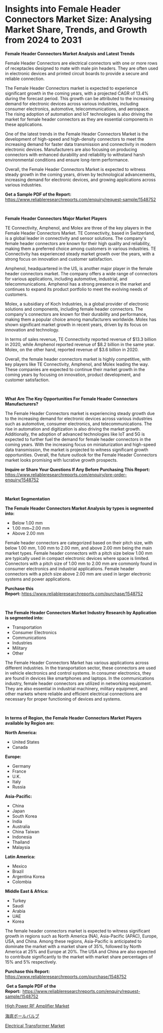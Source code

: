 <p><h1>Insights into Female Header Connectors Market Size: Analysing Market Share, Trends, and Growth from 2024 to 2031</h1></p><p><strong>Female Header Connectors Market Analysis and Latest Trends</strong></p>
<p><p>Female Header Connectors are electrical connectors with one or more rows of receptacles designed to mate with male pin headers. They are often used in electronic devices and printed circuit boards to provide a secure and reliable connection.</p><p>The Female Header Connectors market is expected to experience significant growth in the coming years, with a projected CAGR of 13.4% during the forecast period. This growth can be attributed to the increasing demand for electronic devices across various industries, including consumer electronics, automotive, telecommunications, and aerospace. The rising adoption of automation and IoT technologies is also driving the market for female header connectors as they are essential components in these applications.</p><p>One of the latest trends in the Female Header Connectors Market is the development of high-speed and high-density connectors to meet the increasing demand for faster data transmission and connectivity in modern electronic devices. Manufacturers are also focusing on producing connectors with enhanced durability and reliability to withstand harsh environmental conditions and ensure long-term performance.</p><p>Overall, the Female Header Connectors Market is expected to witness steady growth in the coming years, driven by technological advancements, increasing demand for electronic devices, and growing applications across various industries.</p></p>
<p><strong>Get a Sample PDF of the Report:&nbsp;</strong> <a href="https://www.reliableresearchreports.com/enquiry/request-sample/1548752">https://www.reliableresearchreports.com/enquiry/request-sample/1548752</a></p>
<p>&nbsp;</p>
<p><strong>Female Header Connectors Major Market Players</strong></p>
<p><p>TE Connectivity, Amphenol, and Molex are three of the key players in the Female Header Connectors Market. TE Connectivity, based in Switzerland, is a global leader in connectivity and sensor solutions. The company's female header connectors are known for their high quality and reliability, making them a preferred choice among customers in various industries. TE Connectivity has experienced steady market growth over the years, with a strong focus on innovation and customer satisfaction.</p><p>Amphenol, headquartered in the US, is another major player in the female header connectors market. The company offers a wide range of connectors for various applications, including automotive, industrial, and telecommunications. Amphenol has a strong presence in the market and continues to expand its product portfolio to meet the evolving needs of customers.</p><p>Molex, a subsidiary of Koch Industries, is a global provider of electronic solutions and components, including female header connectors. The company's connectors are known for their durability and performance, making them a popular choice among manufacturers worldwide. Molex has shown significant market growth in recent years, driven by its focus on innovation and technology.</p><p>In terms of sales revenue, TE Connectivity reported revenue of $13.3 billion in 2020, while Amphenol reported revenue of $8.2 billion in the same year. Molex, on the other hand, reported revenue of $3.6 billion in 2020.</p><p>Overall, the female header connectors market is highly competitive, with key players like TE Connectivity, Amphenol, and Molex leading the way. These companies are expected to continue their market growth in the coming years by focusing on innovation, product development, and customer satisfaction.</p></p>
<p>&nbsp;</p>
<p><strong>What Are The Key Opportunities For Female Header Connectors Manufacturers?</strong></p>
<p><p>The Female Header Connectors market is experiencing steady growth due to the increasing demand for electronic devices across various industries such as automotive, consumer electronics, and telecommunications. The rise in automation and digitization is also driving the market growth. Additionally, the adoption of advanced technologies like IoT and 5G is expected to further fuel the demand for female header connectors in the coming years. With the increasing focus on miniaturization and high-speed data transmission, the market is projected to witness significant growth opportunities. Overall, the future outlook for the Female Header Connectors market looks promising with lucrative growth prospects.</p></p>
<p><strong>Inquire or Share Your Questions If Any Before Purchasing This Report:</strong> <a href="https://www.reliableresearchreports.com/enquiry/pre-order-enquiry/1548752">https://www.reliableresearchreports.com/enquiry/pre-order-enquiry/1548752</a></p>
<p>&nbsp;</p>
<p><strong>Market Segmentation</strong></p>
<p><strong>The Female Header Connectors Market Analysis by types is segmented into:</strong></p>
<p><ul><li>Below 1.00 mm</li><li>1.00 mm~2.00 mm</li><li>Above 2.00 mm</li></ul></p>
<p><p>Female header connectors are categorized based on their pitch size, with below 1.00 mm, 1.00 mm to 2.00 mm, and above 2.00 mm being the main market types. Female header connectors with a pitch size below 1.00 mm are typically used in compact electronic devices where space is limited. Connectors with a pitch size of 1.00 mm to 2.00 mm are commonly found in consumer electronics and industrial applications. Female header connectors with a pitch size above 2.00 mm are used in larger electronic systems and power applications.</p></p>
<p><strong>Purchase this Report:&nbsp;</strong><a href="https://www.reliableresearchreports.com/purchase/1548752">https://www.reliableresearchreports.com/purchase/1548752</a></p>
<p>&nbsp;</p>
<p><strong>The Female Header Connectors Market Industry Research by Application is segmented into:</strong></p>
<p><ul><li>Transportation</li><li>Consumer Electronics</li><li>Communications</li><li>Industries</li><li>Military</li><li>Other</li></ul></p>
<p><p>The Female Header Connectors Market has various applications across different industries. In the transportation sector, these connectors are used in vehicle electronics and control systems. In consumer electronics, they are found in devices like smartphones and laptops. In the communications industry, female header connectors are utilized in networking equipment. They are also essential in industrial machinery, military equipment, and other markets where reliable and efficient electrical connections are necessary for proper functioning of devices and systems.</p></p>
<p>&nbsp;</p>
<p><strong>In terms of Region, the Female Header Connectors Market Players available by Region are:</strong></p>
<p>
    <p> <strong> North America: </strong>
        <ul>
            <li>United States</li>
            <li>Canada</li>
        </ul>
        </p> 
    <p> <strong> Europe: </strong>
        <ul>
            <li>Germany</li>
            <li>France</li>
            <li>U.K.</li>
            <li>Italy</li>
            <li>Russia</li>
        </ul>
        </p> 
    <p> <strong> Asia-Pacific: </strong>
        <ul>
            <li>China</li>
            <li>Japan</li>
            <li>South Korea</li>
            <li>India</li>
            <li>Australia</li>
            <li>China Taiwan</li>
            <li>Indonesia</li>
            <li>Thailand</li>
            <li>Malaysia</li>
        </ul>
        </p> 
    <p> <strong> Latin America: </strong>
        <ul>
            <li>Mexico</li>
            <li>Brazil</li>
            <li>Argentina Korea</li>
            <li>Colombia</li>
        </ul>
        </p> 
    <p> <strong> Middle East & Africa: </strong>
        <ul>
            <li>Turkey</li>
            <li>Saudi</li>
            <li>Arabia</li>
            <li>UAE</li>
            <li>Korea</li>
        </ul>
    </p>
    </p>
<p><p>The female header connectors market is expected to witness significant growth in regions such as North America (NA), Asia-Pacific (APAC), Europe, USA, and China. Among these regions, Asia-Pacific is anticipated to dominate the market with a market share of 35%, followed by North America at 25% and Europe at 20%. The USA and China are also expected to contribute significantly to the market with market share percentages of 15% and 5% respectively.</p></p>
<p><strong>Purchase this Report: </strong><a href="https://www.reliableresearchreports.com/purchase/1548752">https://www.reliableresearchreports.com/purchase/1548752</a></p>
<p>&nbsp;<strong>Get a Sample PDF of the Report:&nbsp;&nbsp;</strong><a href="https://www.reliableresearchreports.com/enquiry/request-sample/1548752">https://www.reliableresearchreports.com/enquiry/request-sample/1548752</a></p>
<p><strong></strong></p>
<p><p><a href="https://github.com/jaidynmorantestelletmjzya/Market-Research-Report-List-2/blob/main/high-power-rf-amplifier-market.md">High Power RF Amplifier Market</a></p><p><a href="https://github.com/Sophiaard2003/Market-Research-Report-List-1/blob/main/278814810684.md">海底ボールバルブ</a></p><p><a href="https://github.com/juniordelafrance/Market-Research-Report-List-2/blob/main/electrical-transformer-market.md">Electrical Transformer Market</a></p></p>